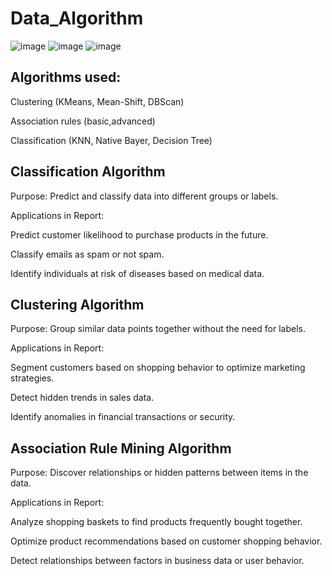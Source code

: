 # Data_Algorithm
![image](https://github.com/user-attachments/assets/ef76d24e-008d-4bdc-a465-0c6f0ec099e3)
![image](https://github.com/user-attachments/assets/df357910-e338-4bef-93a6-01c50e5c3ef5)
![image](https://github.com/user-attachments/assets/a8819c67-ed4a-4473-b0c8-ddda1a3a88cf)
## Algorithms used:
Clustering (KMeans, Mean-Shift, DBScan)

Association rules (basic,advanced)

Classification (KNN, Native Bayer, Decision Tree)
## Classification Algorithm
Purpose: Predict and classify data into different groups or labels.

Applications in Report:

Predict customer likelihood to purchase products in the future.

Classify emails as spam or not spam.

Identify individuals at risk of diseases based on medical data.
## Clustering Algorithm
Purpose: Group similar data points together without the need for labels.

Applications in Report:

Segment customers based on shopping behavior to optimize marketing strategies.

Detect hidden trends in sales data.

Identify anomalies in financial transactions or security.

## Association Rule Mining Algorithm
Purpose: Discover relationships or hidden patterns between items in the data.

Applications in Report:

Analyze shopping baskets to find products frequently bought together.

Optimize product recommendations based on customer shopping behavior.

Detect relationships between factors in business data or user behavior.
